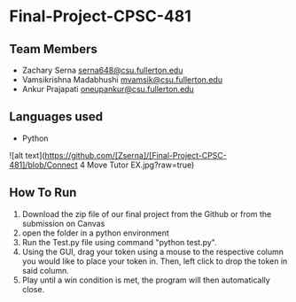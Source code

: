 # Final-Project-CPSC-481
## Team Members
* Zachary Serna             serna648@csu.fullerton.edu
* Vamsikrishna Madabhushi   mvamsik@csu.fullerton.edu
* Ankur Prajapati           oneupankur@csu.fullerton.edu

## Languages used
* Python

![alt text](https://github.com/[Zserna]/[Final-Project-CPSC-481]/blob/Connect 4 Move Tutor EX.jpg?raw=true)

## How To Run
1. Download the zip file of our final project from the Github or from the submission on Canvas
2. open the folder in a python environment
3. Run the Test.py file using command "python test.py".
4. Using the GUI, drag your token using a mouse to the respective column you would like to place your token in. Then, left click to drop the token in said column.
5. Play until  a win condition is met, the program will then automatically close. 
